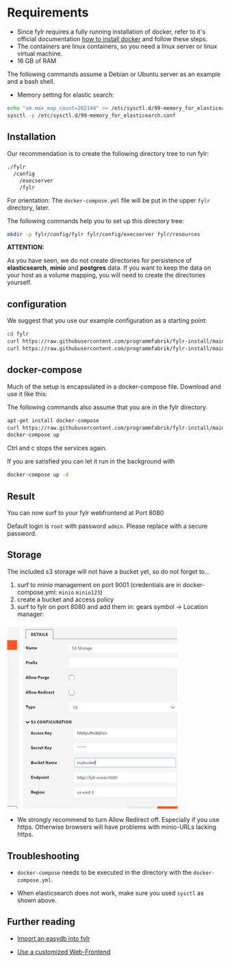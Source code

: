 # Requirements

* Since fylr requires a fully running installation of docker, refer to it's official documentation [how to install docker](https://docs.docker.com/engine/install/) and follow these steps.
* The containers are linux containers, so you need a linux server or linux virtual machine.
* 16 GB of RAM

The following commands assume a Debian or Ubuntu server as an example and a bash shell.

* Memory setting for elastic search:

```bash
echo "vm.max_map_count=262144" >> /etc/sysctl.d/99-memory_for_elasticearch.conf
sysctl -p /etc/sysctl.d/99-memory_for_elasticearch.conf
```

## Installation

Our recommendation is to create the following directory tree to run fylr:

```text
./fylr
  /config
    /execserver
    /fylr
```

For orientation: The `docker-compose.yml` file will be put in the upper `fylr` directory, later.

The following commands help you to set up this directory tree:

```bash
mkdir -p fylr/config/fylr fylr/config/execserver fylr/resources
```

**ATTENTION:**

As you have seen, we do not create directories for persistence of **elasticsearch**, **minio** and **postgres** data. If you want to keep the data on your host as a volume mapping, you will need to create the directories yourself.

## configuration

We suggest that you use our example configuration as a starting point:

```bash
cd fylr
curl https://raw.githubusercontent.com/programmfabrik/fylr-install/main/docker/config/fylr/fylr.yml -o config/fylr/fylr.yml
curl https://raw.githubusercontent.com/programmfabrik/fylr-install/main/docker/config/execserver/fylr.yml -o config/execserver/fylr.yml
```

## docker-compose

Much of the setup is encapsulated in a docker-compose file. Download and use it like this:

The following commands also assume that you are in the fylr directory.

```bash
apt-get install docker-compose
curl https://raw.githubusercontent.com/programmfabrik/fylr-install/main/docker/docker-compose.yml -o docker-compose.yml
docker-compose up
```
Ctrl and c stops the services again.

If you are satisfied you can let it run in the background with

```bash
docker-compose up -d
```

## Result

You can now surf to your fylr webfrontend at Port 8080

Default login is `root` with password `admin`. Please replace with a secure password.

## Storage

The included s3 storage will not have a bucket yet, so do not forget to...
1. surf to minio management on port 9001 (credentials are in docker-compose.yml: `minio` `minio123`)
2. create a bucket and access policy
3. surf to fylr on port 8080 and add them in: gears symbol -> Location manager:

<img src="flyr-localtion-manager-s3-minio.png" width="398">

* We strongly recommend to turn Allow Redirect off. Especially if you use https. Otherwise browsers will have problems with minio-URLs lacking https.

## Troubleshooting

* `docker-compose` needs to be executed in the directory with the `docker-compose.yml`.

* When elasticsearch does not work, make sure you used `sysctl` as shown above.

## Further reading

* [Import an easydb into fylr](../customization/restore-easydb5.md)

* [Use a customized Web-Frontend](../customization/webfrontend.md)

